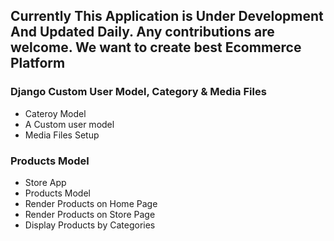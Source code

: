 ## Currently This Application is Under Development And Updated Daily. Any contributions are welcome. We want to create best Ecommerce Platform

### Django Custom User Model, Category & Media Files
* Cateroy Model
* A Custom user model
* Media Files Setup

### Products Model
* Store App
* Products Model
* Render Products on Home Page
* Render Products on Store Page
* Display Products by Categories
